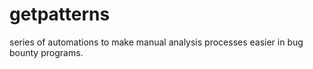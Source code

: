 # getpatterns
series of automations to make manual analysis processes easier in bug bounty programs.
